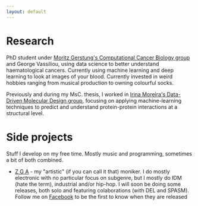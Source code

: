 ```yaml
---
layout: default
---
```


# Research

PhD student under [Moritz Gerstung's Computational Cancer Biology group](https://www.ebi.ac.uk/research/gerstung) and George Vassiliou, using data science to better understand haematological cancers. Currently using machine learning and deep learning to look at images of your blood. Currently invested in weird hobbies ranging from musical production to owning colourful socks.

Previously and during my MsC. thesis, I worked in [Irina Moreira's Data-Driven Molecular Design group](http://www.moreiralab.com), focusing on applying machine-learning techniques to predict and understand protein-protein interactions at a structural level.

# Side projects

Stuff I develop on my free time. Mostly music and programming, sometimes a bit of both combined.

* [Z G A](files/zga.md) - my "artistic" (if you can call it that) moniker. I do mostly electronic with no particular focus on subgenre, but I mostly do IDM (hate the term), industrial and/or hip-hop. I will soon be doing some releases, both solo and featuring colaborations (with DEL and SPASM). Follow me on [Facebook](https://www.facebook.com/ZGAZGAZGA/) to be the first to know when they are released


